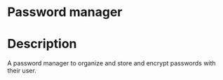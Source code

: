 
# Password manager

# Description

A password manager to organize and store and encrypt passwords with their user.
